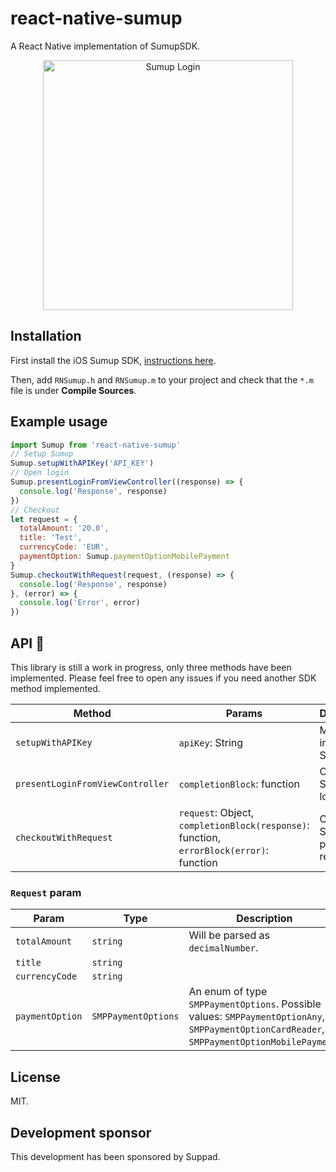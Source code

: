 # react-native-sumup

A React Native implementation of SumupSDK.

<p align="center">
<img src="https://raw.githubusercontent.com/wiki/APSL/react-native-sumup/sumup.png" alt="Sumup Login" width="400">
</p>

## Installation

First install the iOS Sumup SDK, [instructions here](https://github.com/sumup/sumup-ios-sdk#preparing-your-xcode-project).

Then, add ``RNSumup.h`` and ``RNSumup.m`` to your project and check that the ``*.m`` file is under **Compile Sources**.

## Example usage
```javascript
import Sumup from 'react-native-sumup'
// Setup Sumup
Sumup.setupWithAPIKey('API_KEY')
// Open login
Sumup.presentLoginFromViewController((response) => {
  console.log('Response', response)
})
// Checkout
let request = {
  totalAmount: '20.0',
  title: 'Test',
  currencyCode: 'EUR',
  paymentOption: Sumup.paymentOptionMobilePayment
}
Sumup.checkoutWithRequest(request, (response) => {
  console.log('Response', response)
}, (error) => {
  console.log('Error', error)
})
```

## API 🚧

This library is still a work in progress, only three methods have been implemented. Please feel free to open any issues if you need another SDK method implemented.

| Method | Params | Description |
|--------|--------|-------------|
| ``setupWithAPIKey `` | ``apiKey``: String | Method to initialize SumupSDK. |
| ``presentLoginFromViewController`` | ``completionBlock``: function | Opens a Sumup login view. |
| ``checkoutWithRequest`` | ``request``: Object, ``completionBlock(response)``: function, ``errorBlock(error)``: function | Creates a Sumup payment request. |

### ``Request`` param

| Param |  Type | Description |
|-------|-------|-------------|
| ``totalAmount`` | ``string`` | Will be parsed as ``decimalNumber``. |
| ``title`` | ``string`` | |
| ``currencyCode`` | ``string`` | |
| ``paymentOption`` | ``SMPPaymentOptions`` | An enum of type ``SMPPaymentOptions``. Possible values: ``SMPPaymentOptionAny``, ``SMPPaymentOptionCardReader``, ``SMPPaymentOptionMobilePayment``. |

## License

MIT.

## Development sponsor

This development has been sponsored by Suppad.
